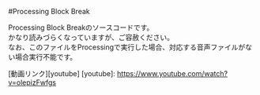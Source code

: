 #Processing Block Break

Processing Block Breakのソースコードです。  
かなり読みづらくなっていますが、ご容赦ください。  
なお、このファイルをProcessingで実行した場合、対応する音声ファイルがない場合実行不能です。

[動画リンク][youtube]
[youtube]:
https://www.youtube.com/watch?v=olepizFwfgs
